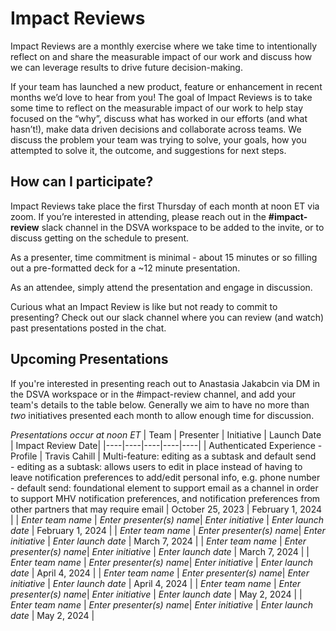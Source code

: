 # Impact Reviews

Impact Reviews are a monthly exercise  where we take time to intentionally reflect on and share the measurable impact of our work and discuss how we can leverage results to drive future decision-making.

If your team has launched a new product, feature or enhancement in recent months we’d love to hear from you! The goal of Impact Reviews is to take some time to reflect on the measurable impact of our work to help stay focused on the “why”, discuss what has worked in our efforts (and what hasn’t!), make data driven decisions and collaborate across teams. We discuss the problem your team was trying to solve, your goals, how you attempted to solve it, the outcome, and suggestions for next steps.

## How can I participate?
Impact Reviews take place the first Thursday of each month at noon ET via zoom. If you’re interested in attending, please reach out in the **#impact-review** slack channel in the DSVA workspace to be added to the invite, or to discuss getting on the schedule to present. 

As a presenter, time commitment is minimal - about 15 minutes or so filling out a pre-formatted deck for a ~12 minute presentation. 

As an attendee, simply attend the presentation and engage in discussion. 

Curious what an Impact Review is like but not ready to commit to presenting? Check out our slack channel where you can review (and watch) past presentations posted in the chat.

## Upcoming Presentations
If you're interested in presenting reach out to Anastasia Jakabcin via DM in the DSVA workspace or in the #impact-review channel, and add your team's details to the table below. Generally we aim to have no more than _two_ initiatives presented each month to allow enough time for discussion.

_Presentations occur at noon ET_
|    Team      | Presenter | Initiative | Launch Date | Impact Review Date|
|----|----|----|----|----|
| Authenticated Experience - Profile | Travis Cahill | Multi-feature: editing as a subtask and default send<br /> - editing as a subtask: allows users to edit in place instead of having to leave notification preferences to add/edit personal info, e.g. phone number<br /> - default send: foundational element to support email as a channel in order to support MHV notification preferences, and notification preferences from other partners that may require email | October 25, 2023 | February 1, 2024 |
| _Enter team name_ | _Enter presenter(s) name_| _Enter initiative_ | _Enter launch date_ | February 1, 2024 |
| _Enter team name_ | _Enter presenter(s) name_| _Enter initiative_ | _Enter launch date_ | March 7, 2024 |
| _Enter team name_ | _Enter presenter(s) name_| _Enter initiative_ | _Enter launch date_ | March 7, 2024 |
| _Enter team name_ | _Enter presenter(s) name_| _Enter initiative_ | _Enter launch date_ | April 4, 2024 |
| _Enter team name_ | _Enter presenter(s) name_| _Enter initiative_ | _Enter launch date_ | April 4, 2024 |
| _Enter team name_ | _Enter presenter(s) name_| _Enter initiative_ | _Enter launch date_ | May 2, 2024 |
| _Enter team name_ | _Enter presenter(s) name_| _Enter initiative_ | _Enter launch date_ | May 2, 2024 |

